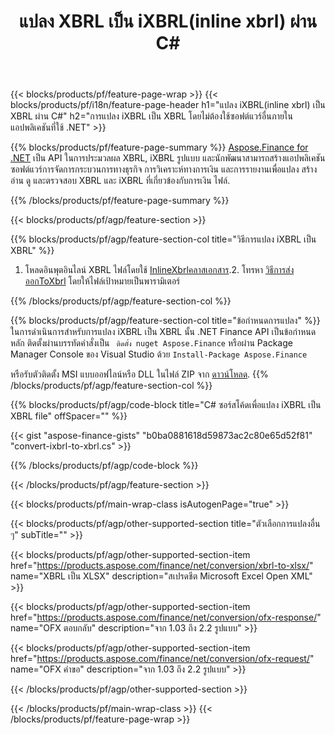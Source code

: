 ﻿---
title: แปลง XBRL เป็น iXBRL(inline xbrl) ผ่าน C#
description: โค้ดตัวอย่างสำหรับการแปลง iXBRL ถึง XBRL C# ใช้รหัสตัวอย่าง API สำหรับไฟล์แบทช์ iXBRL เป็น XBRL การแปลงภายในแอปพลิเคชันที่ใช้ .NET 
url: /th/net/conversion/ixbrl-to-xbrl/
family: finance
platformtag: net
feature: convert
informat: XBRL
outformat: iXBRL
otherformats: XLSX
---
{{< blocks/products/pf/feature-page-wrap >}}
{{< blocks/products/pf/i18n/feature-page-header h1="แปลง iXBRL(inline xbrl) เป็น XBRL ผ่าน C#" h2="การแปลง iXBRL เป็น XBRL โดยไม่ต้องใช้ซอฟต์แวร์อื่นภายในแอปพลิเคชันที่ใช้ .NET" >}}

{{% blocks/products/pf/feature-page-summary %}}
[Aspose.Finance for .NET](https://products.aspose.com/finance/net/) เป็น API ในการประมวลผล XBRL, iXBRL รูปแบบ และนักพัฒนาสามารถสร้างแอปพลิเคชันซอฟต์แวร์การจัดการกระบวนการทางธุรกิจ การวิเคราะห์ทางการเงิน และการรายงานเพื่อแปลง สร้าง อ่าน ดู และตรวจสอบ XBRL และ iXBRL ที่เกี่ยวข้องกับการเงิน ไฟล์. 

{{% /blocks/products/pf/feature-page-summary %}}

{{< blocks/products/pf/agp/feature-section >}}

{{% blocks/products/pf/agp/feature-section-col title="วิธีการแปลง iXBRL เป็น XBRL" %}}
1. โหลดอินพุตอินไลน์ XBRL ไฟล์โดยใช้ [InlineXbrlคลาสเอกสาร](https://apireference.aspose.com/finance/net/aspose.finance.xbrl.inline/inlinexbrldocument).2. โทรหา [วิธีการส่งออกToXbrl](https://apireference.aspose.com/finance/net/aspose.finance.xbrl.inline.inlinexbrldocument/exporttoxbrl/methods/2) โดยให้ไฟล์เป้าหมายเป็นพารามิเตอร์

{{% /blocks/products/pf/agp/feature-section-col %}}

{{% blocks/products/pf/agp/feature-section-col title="ข้อกำหนดการแปลง" %}}
ในการดำเนินการสำหรับการแปลง iXBRL เป็น XBRL นั้น .NET Finance API เป็นข้อกำหนดหลัก ติดตั้งผ่านบรรทัดคำสั่งเป็น ``` ติดตั้ง nuget Aspose.Finance``` หรือผ่าน Package Manager Console ของ Visual Studio ด้วย ```Install-Package Aspose.Finance```

หรือรับตัวติดตั้ง MSI แบบออฟไลน์หรือ DLL ในไฟล์ ZIP จาก [ดาวน์โหลด](https://downloads.aspose.com/finance/net).
{{% /blocks/products/pf/agp/feature-section-col %}}

{{% blocks/products/pf/agp/code-block title="C# ซอร์สโค้ดเพื่อแปลง iXBRL เป็น XBRL file" offSpacer="" %}}

{{< gist "aspose-finance-gists" "b0ba0881618d59873ac2c80e65d52f81" "convert-ixbrl-to-xbrl.cs" >}}

{{% /blocks/products/pf/agp/code-block %}}

{{< /blocks/products/pf/agp/feature-section >}}

{{< blocks/products/pf/main-wrap-class isAutogenPage="true" >}}

{{< blocks/products/pf/agp/other-supported-section title="ตัวเลือกการแปลงอื่น ๆ" subTitle="" >}}

{{< blocks/products/pf/agp/other-supported-section-item href="https://products.aspose.com/finance/net/conversion/xbrl-to-xlsx/" name="XBRL เป็น XLSX" description="สเปรดชีต Microsoft Excel Open XML" >}}

{{< blocks/products/pf/agp/other-supported-section-item href="https://products.aspose.com/finance/net/conversion/ofx-response/" name="OFX ตอบกลับ" description="จาก 1.03 ถึง 2.2 รูปแบบ" >}}

{{< blocks/products/pf/agp/other-supported-section-item href="https://products.aspose.com/finance/net/conversion/ofx-request/" name="OFX คำขอ" description="จาก 1.03 ถึง 2.2 รูปแบบ" >}}

{{< /blocks/products/pf/agp/other-supported-section >}}

{{< /blocks/products/pf/main-wrap-class >}}
{{< /blocks/products/pf/feature-page-wrap >}}